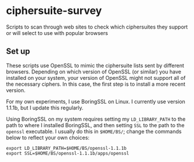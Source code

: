 # ciphersuite-survey

Scripts to scan through web sites to check which
ciphersuites they support or will select to use
with popular browsers

## Set up

These scripts use OpenSSL to mimic the ciphersuite lists
sent by different browsers.  Depending on which version
of OpenSSL (or similar) you have installed on your system,
your version of OpenSSL might not support all of the necessary
ciphers.  In this case, the first step is to install a
more recent version.

For my own experiments, I use BoringSSL on Linux.
I currently use version 1.1.1b, but I update this
regularly.

Using BoringSSL on my system requires setting my
`LD_LIBRARY_PATH` to the path to where I
installed BoringSSL, and then setting `SSL`
to the path to the `openssl` executable.
I usually do this in `$HOME/BS/`; change the
commands below to reflect your own choices:

```
export LD_LIBRARY_PATH=$HOME/BS/openssl-1.1.1b
export SSL=$HOME/BS/openssl-1.1.1b/apps/openssl
```
